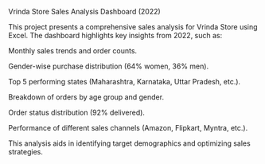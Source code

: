 Vrinda Store Sales Analysis Dashboard (2022)

This project presents a comprehensive sales analysis for Vrinda Store using Excel. The dashboard highlights key insights from 2022, such as:

Monthly sales trends and order counts.

Gender-wise purchase distribution (64% women, 36% men).

Top 5 performing states (Maharashtra, Karnataka, Uttar Pradesh, etc.).

Breakdown of orders by age group and gender.

Order status distribution (92% delivered).

Performance of different sales channels (Amazon, Flipkart, Myntra, etc.).


This analysis aids in identifying target demographics and optimizing sales strategies.
